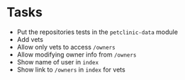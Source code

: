 # Tasks
* Put the repositories tests in the `petclinic-data` module
* Add vets
* Allow only vets to access `/owners`
* Allow modifying owner info from `/owners`
* Show name of user in `index`
* Show link to `/owners` in `index` for vets
